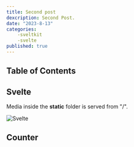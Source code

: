```yaml
---
title: Second post
dexcription: Second Post.
date: "2023-8-13"
categories:
    -sveltkit
    -svelte
published: true
---
```


<script>
    import Counter from './counter.svelte'
</script>

## Table of Contents

## Svelte
Media inside the **static** folder is served from "/".

![Svelte](favicon.png)

## Counter

<Counter />